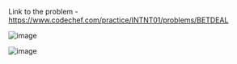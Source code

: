 Link to the problem - https://www.codechef.com/practice/INTNT01/problems/BETDEAL



![image](https://github.com/Haleshot/Competitive-Programming/assets/57552973/f59d8e0b-a34a-4a23-b2f0-feb4f3f6c637)



![image](https://github.com/Haleshot/Competitive-Programming/assets/57552973/e63daacd-3660-46b9-bdc4-df2c230a54d1)
